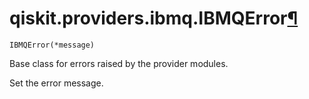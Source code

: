 # qiskit.providers.ibmq.IBMQError[¶](#qiskit-providers-ibmq-ibmqerror "Permalink to this headline")

<span id="undefined" />

`IBMQError(*message)`

Base class for errors raised by the provider modules.

Set the error message.

